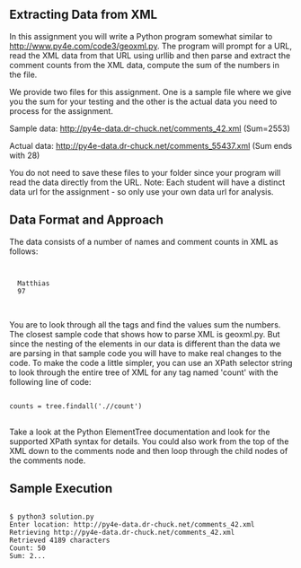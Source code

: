 ## Extracting Data from XML

In this assignment you will write a Python program somewhat similar to http://www.py4e.com/code3/geoxml.py. The program will prompt for a URL, read the XML data from that URL using urllib and then parse and extract the comment counts from the XML data, compute the sum of the numbers in the file.

We provide two files for this assignment. One is a sample file where we give you the sum for your testing and the other is the actual data you need to process for the assignment.

Sample data: http://py4e-data.dr-chuck.net/comments_42.xml (Sum=2553)

Actual data: http://py4e-data.dr-chuck.net/comments_55437.xml (Sum ends with 28)

You do not need to save these files to your folder since your program will read the data directly from the URL. Note: Each student will have a distinct data url for the assignment - so only use your own data url for analysis.

## Data Format and Approach

The data consists of a number of names and comment counts in XML as follows:

<pre>
<code>
<comment>
  <name>Matthias</name>
  <count>97</count>
</comment>
</code>
</pre>

You are to look through all the <comment> tags and find the <count> values sum the numbers. The closest sample code that shows how to parse XML is geoxml.py. But since the nesting of the elements in our data is different than the data we are parsing in that sample code you will have to make real changes to the code.
To make the code a little simpler, you can use an XPath selector string to look through the entire tree of XML for any tag named 'count' with the following line of code:
<pre>
<code>
counts = tree.findall('.//count')
</code>
</pre>
Take a look at the Python ElementTree documentation and look for the supported XPath syntax for details. You could also work from the top of the XML down to the comments node and then loop through the child nodes of the comments node.

## Sample Execution

<pre>
<code>
$ python3 solution.py
Enter location: http://py4e-data.dr-chuck.net/comments_42.xml
Retrieving http://py4e-data.dr-chuck.net/comments_42.xml
Retrieved 4189 characters
Count: 50
Sum: 2...
</code>
</pre>
